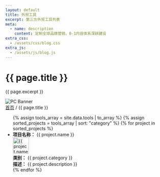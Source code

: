 ```yaml
---
layout: default
title: 外贸工具
excerpt: 第三方外贸工具列表
meta:
  - name: description
    content: 定制全球品牌营销，0-1内容体系深耕建设
extra_css:
  - /assets/css/blog.css
extra_js:
  - /assets/js/blog.js
---
```


<div class="content-banner">
  <div class="content-banner-text">
    <h1>{{ page.title }}</h1>
    <p>{{ page.excerpt }}</p>
  </div>
  <img src="{{ '/assets/images/social-media.jpg' | relative_url }}" alt="PC Banner" class="pc-banner">
</div>

<main class="blog-content">
  <div class="filter-container">
    <div class="breadcrumb">
      <a href="/">首页</a> /
      {{ page.title }}
    </div>
  </div>

<ul>
  {% assign tools_array = site.data.tools | to_array %}
  {% assign sorted_projects = tools_array | sort: "category" %}
  {% for project in sorted_projects %}
    <li>
      <strong>项目名称：</strong> {{ project.name }}<br>
      <img src="{{ project.icon }}" alt="{{ project.name }} 图标" width="50" height="50"><br>
      <strong>类别：</strong> {{ project.category }}<br>
      <strong>描述：</strong> {{ project.description }}
    </li>
  {% endfor %}
</ul>
  
  <div id="pagination"></div>
</main>
